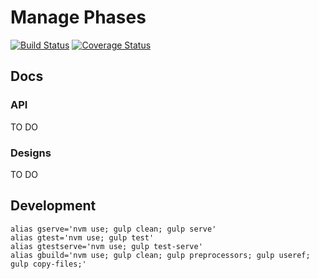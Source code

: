 # Manage Phases
[![Build Status](https://magnum.travis-ci.com/appirio-tech/messaging.svg?token=sjYcnNqPWxBpKgooh32F)](https://magnum.travis-ci.com/appirio-tech/messaging)
[![Coverage Status](https://coveralls.io/repos/appirio-tech/messaging/badge.svg?branch=master&t=qP5jFO)](https://coveralls.io/r/appirio-tech/messaging?branch=master)

## Docs
### API
TO DO

### Designs
TO DO

## Development
```
alias gserve='nvm use; gulp clean; gulp serve'
alias gtest='nvm use; gulp test'
alias gtestserve='nvm use; gulp test-serve'
alias gbuild='nvm use; gulp clean; gulp preprocessors; gulp useref; gulp copy-files;'
```